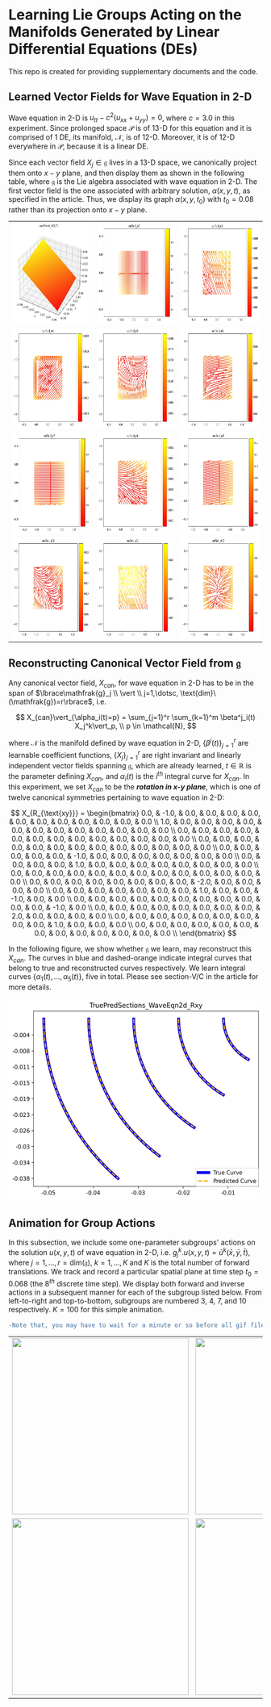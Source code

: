 # Learning Lie Groups Acting on the Manifolds Generated by Linear Differential Equations (DEs)

This repo is created for providing supplementary documents and the code.

## Learned Vector Fields for Wave Equation in 2-D

Wave equation in $2$-D is $u_{tt}-c^2(u_{xx}+u_{yy}) = 0$, where $c=3.0$ in this experiment. Since prolonged space $\mathcal{P}$ is of $13$-D for this equation and it is comprised of 1 DE, its manifold, $\mathcal{N}$, is of $12$-D. Moreover, it is of $12$-D everywhere in $\mathcal{P}$, because it is a linear DE. 

Since each vector field $X_j \in \mathfrak{g}$ lives in a $13$-D space, we canonically project them onto $x-y$ plane, and then display them as shown in the following table, where $\mathfrak{g}$ is the Lie algebra associated with wave equation in $2$-D. The first vector field is the one associated with arbitrary solution, $\alpha(x, y, t)$, as specified in the article. Thus, we display its graph $\alpha(x, y, t_0)$ with $t_0=0.08$ rather than its projection onto $x-y$ plane.

<table style="border:0px">
  <tr align="center" style="border: 0px">
    <td align="center" style="border: 2px">
      <img src="images/vecFields_01.jpg" width="300" height="200" >
    </td>
    <td align="center" style="border: 2px">
      <img src="images/vecFields_02.jpg" width="300" height="200" >
    </td>
    <td align="center" style="border: 0px">
      <img src="images/vecFields_03.jpg" width="300" height="200" > 
    </td>
  </tr>
  <tr align="center" style="border: 0px">
    <td align="center" style="border: 2px">
      <img src="images/vecFields_04.jpg" width="300" height="200" >
    </td>
    <td align="center" style="border: 2px">
      <img src="images/vecFields_05.jpg" width="300" height="200" >
    </td>
    <td align="center" style="border: 0px">
      <img src="images/vecFields_06.jpg" width="300" height="200" > 
    </td>
  </tr>
  <tr align="center" style="border: 0px">
    <td align="center" style="border: 2px">
      <img src="images/vecFields_07.jpg" width="300" height="200" >
    </td>
    <td align="center" style="border: 2px">
      <img src="images/vecFields_08.jpg" width="300" height="200" >
    </td>
    <td align="center" style="border: 0px">
      <img src="images/vecFields_09.jpg" width="300" height="200" > 
    </td>
  </tr>
  <tr align="center" style="border: 0px">
    <td align="center" style="border: 2px">
      <img src="images/vecFields_10.jpg" width="300" height="200" >
    </td>
    <td align="center" style="border: 2px">
      <img src="images/vecFields_11.jpg" width="300" height="200" >
    </td>
    <td align="center" style="border: 0px">
      <img src="images/vecFields_12.jpg" width="300" height="200" > 
    </td>
  </tr>
</table>

## Reconstructing Canonical Vector Field from $\mathfrak{g}$

Any canonical vector field, $X_{can}$, for wave equation in 2-D has to be in the span of $\lbrace\mathfrak{g}_j \\ \vert \\ j=1,\dotsc, \text{dim}\(\mathfrak{g})=r\rbrace$, i.e.

$$ X_{can}\vert_{\alpha_i(t)=p} = \sum_{j=1}^r \sum_{k=1}^m \beta^j_i(t) X_j^k\vert_p, \\ p \in \mathcal{N}, $$

where $\mathcal{N}$ is the manifold defined by wave equation in $2$-D, $\lbrace\beta^j(t)\rbrace_{j=1}^r$ are learnable coefficient functions, $\lbrace X_j \rbrace_{j=1}^r$ are right invariant and linearly independent vector fields spanning $\mathfrak{g}$, which are already learned, $t \in \mathbb{R}$ is the parameter defining $X_{can}$, and $\alpha_i(t)$ is the $i^{th}$ integral curve for $X_{can}$. In this experiment, we set $X_{can}$ to be the ***rotation in x-y plane***, which is one of twelve canonical symmetries pertaining to wave equation in $2$-D:

$$
X_{R_{\text{xy}}} = 
  \begin{bmatrix}
    0.0, & -1.0, & 0.0, & 0.0, & 0.0, & 0.0, & 0.0, & 0.0, & 0.0, & 0.0, & 0.0, & 0.0, & 0.0 \\
    1.0, & 0.0, & 0.0, & 0.0, & 0.0, & 0.0, & 0.0, & 0.0, & 0.0, & 0.0, & 0.0, & 0.0, & 0.0 \\
    0.0, & 0.0, & 0.0, & 0.0, & 0.0, & 0.0, & 0.0, & 0.0, & 0.0, & 0.0, & 0.0, & 0.0, & 0.0 \\
    0.0, & 0.0, & 0.0, & 0.0, & 0.0, & 0.0, & 0.0, & 0.0, & 0.0, & 0.0, & 0.0, & 0.0, & 0.0 \\
    0.0, & 0.0, & 0.0, & 0.0, & 0.0, & -1.0, & 0.0, & 0.0, & 0.0, & 0.0, & 0.0, & 0.0, & 0.0 \\
    0.0, & 0.0, & 0.0, & 0.0, & 1.0, & 0.0, & 0.0, & 0.0, & 0.0, & 0.0, & 0.0, & 0.0, & 0.0 \\
    0.0, & 0.0, & 0.0, & 0.0, & 0.0, & 0.0, & 0.0, & 0.0, & 0.0, & 0.0, & 0.0, & 0.0, & 0.0 \\
    0.0, & 0.0, & 0.0, & 0.0, & 0.0, & 0.0, & 0.0, & 0.0, & -2.0, & 0.0, & 0.0, & 0.0, & 0.0 \\
    0.0, & 0.0, & 0.0, & 0.0, & 0.0, & 0.0, & 0.0, & 1.0, & 0.0, & 0.0, & -1.0, & 0.0, & 0.0 \\
    0.0, & 0.0, & 0.0, & 0.0, & 0.0, & 0.0, & 0.0, & 0.0, & 0.0, & 0.0, & 0.0, & -1.0, & 0.0 \\
    0.0, & 0.0, & 0.0, & 0.0, & 0.0, & 0.0, & 0.0, & 0.0, & 2.0, & 0.0, & 0.0, & 0.0, & 0.0 \\
    0.0, & 0.0, & 0.0, & 0.0, & 0.0, & 0.0, & 0.0, & 0.0, & 0.0, & 1.0, & 0.0, & 0.0, & 0.0 \\
    0.0, & 0.0, & 0.0, & 0.0, & 0.0, & 0.0, & 0.0, & 0.0, & 0.0, & 0.0, & 0.0, & 0.0, & 0.0 \\
  \end{bmatrix}
$$

In the following figure, we show whether $\mathfrak{g}$ we learn, may reconstruct this $X_{can}$. The curves in blue and dashed-orange indicate integral curves that belong to true and reconstructed curves respectively. We learn integral curves $\lbrace \alpha_1(t), \dotsc, \alpha_5(t) \rbrace$, five in total. Please see section-V/C in the article for more details.

<img src="images/TruePredSections_SC17min1_LInvCost_AF_palamut3_WaveEqn2d_Rxy.jpg" width="600" height="400" >

## Animation for Group Actions

In this subsection, we include some one-parameter subgroups' actions on the solution $u(x, y, t)$ of wave equation in $2$-D, i.e. $g_j^k.u(x, y, t) = \bar{u}^k(\bar{x}, \bar{y}, \bar{t})$, where $j=1,\dotsc,r=\text{dim}(\mathfrak{g})$, $k=1,\dotsc,K$ and $K$ is the total number of forward translations. We track and record a particular spatial plane at time step $t_0=0.068$ (the $8^{th}$ discrete time step). We display both forward and inverse actions in a subsequent manner for each of the subgroup listed below. From left-to-right and top-to-bottom, subgroups are numbered $3$, $4$, $7$, and $10$ respectively. $K=100$ for this simple animation.

```diff
-Note that, you may have to wait for a minute or so before all gif files are loaded and animated!
```

|   |   |
:---:|:---:
<img src="images/subGrp03FwdInvTrans.gif" width="350" height="350" > | <img src="images/subGrp04FwdInvTrans.gif" width="350" height="350" >
<img src="images/subGrp07FwdInvTrans.gif" width="350" height="350" > | <img src="images/subGrp10FwdInvTrans.gif" width="350" height="350" >

